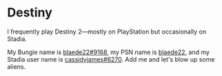# Destiny

I frequently play Destiny 2—mostly on PlayStation but occasionally on Stadia.

My Bungie name is <a class="profile" href="https://www.bungie.net/7/en/User/Profile/254/5286118/blaede22">blaede22<span class="hash">#9168</span></a>, my PSN name is <a class="profile" href="http://psnprofiles.com/blaede22">blaede22</a>, and my Stadia user name is <a href="https://stadia.google.com/profile/4101661881179489453" class="profile">cassidyjames<span class="hash">#6270</span></a>. Add me and let's blow up some aliens.

